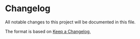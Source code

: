# Changelog
All notable changes to this project will be documented in this file.

The format is based on [Keep a Changelog](https://keepachangelog.com/en/1.0.0/),